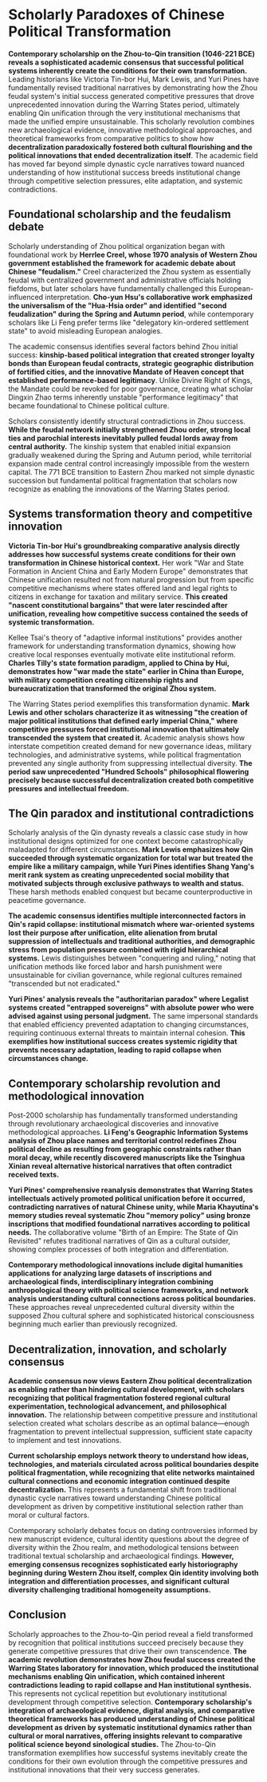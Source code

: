 # Scholarly Paradoxes of Chinese Political Transformation

**Contemporary scholarship on the Zhou-to-Qin transition (1046-221 BCE) reveals a sophisticated academic consensus that successful political systems inherently create the conditions for their own transformation.** Leading historians like Victoria Tin-bor Hui, Mark Lewis, and Yuri Pines have fundamentally revised traditional narratives by demonstrating how the Zhou feudal system's initial success generated competitive pressures that drove unprecedented innovation during the Warring States period, ultimately enabling Qin unification through the very institutional mechanisms that made the unified empire unsustainable. This scholarly revolution combines new archaeological evidence, innovative methodological approaches, and theoretical frameworks from comparative politics to show how **decentralization paradoxically fostered both cultural flourishing and the political innovations that ended decentralization itself**. The academic field has moved far beyond simple dynastic cycle narratives toward nuanced understanding of how institutional success breeds institutional change through competitive selection pressures, elite adaptation, and systemic contradictions.

## Foundational scholarship and the feudalism debate

Scholarly understanding of Zhou political organization began with foundational work by **Herrlee Creel, whose 1970 analysis of Western Zhou government established the framework for academic debate about Chinese "feudalism."** Creel characterized the Zhou system as essentially feudal with centralized government and administrative officials holding fiefdoms, but later scholars have fundamentally challenged this European-influenced interpretation. **Cho-yun Hsu's collaborative work emphasized the universalism of the "Hua-Hsia order" and identified "second feudalization" during the Spring and Autumn period**, while contemporary scholars like Li Feng prefer terms like "delegatory kin-ordered settlement state" to avoid misleading European analogies.

The academic consensus identifies several factors behind Zhou initial success: **kinship-based political integration that created stronger loyalty bonds than European feudal contracts, strategic geographic distribution of fortified cities, and the innovative Mandate of Heaven concept that established performance-based legitimacy**. Unlike Divine Right of Kings, the Mandate could be revoked for poor governance, creating what scholar Dingxin Zhao terms inherently unstable "performance legitimacy" that became foundational to Chinese political culture.

Scholars consistently identify structural contradictions in Zhou success. **While the feudal network initially strengthened Zhou order, strong local ties and parochial interests inevitably pulled feudal lords away from central authority.** The kinship system that enabled initial expansion gradually weakened during the Spring and Autumn period, while territorial expansion made central control increasingly impossible from the western capital. The 771 BCE transition to Eastern Zhou marked not simple dynastic succession but fundamental political fragmentation that scholars now recognize as enabling the innovations of the Warring States period.

## Systems transformation theory and competitive innovation

**Victoria Tin-bor Hui's groundbreaking comparative analysis directly addresses how successful systems create conditions for their own transformation in Chinese historical context.** Her work "War and State Formation in Ancient China and Early Modern Europe" demonstrates that Chinese unification resulted not from natural progression but from specific competitive mechanisms where states offered land and legal rights to citizens in exchange for taxation and military service. **This created "nascent constitutional bargains" that were later rescinded after unification, revealing how competitive success contained the seeds of systemic transformation.**

Kellee Tsai's theory of "adaptive informal institutions" provides another framework for understanding transformation dynamics, showing how creative local responses eventually motivate elite institutional reform. **Charles Tilly's state formation paradigm, applied to China by Hui, demonstrates how "war made the state" earlier in China than Europe, with military competition creating citizenship rights and bureaucratization that transformed the original Zhou system.**

The Warring States period exemplifies this transformation dynamic. **Mark Lewis and other scholars characterize it as witnessing "the creation of major political institutions that defined early imperial China," where competitive pressures forced institutional innovation that ultimately transcended the system that created it.** Academic analysis shows how interstate competition created demand for new governance ideas, military technologies, and administrative systems, while political fragmentation prevented any single authority from suppressing intellectual diversity. **The period saw unprecedented "Hundred Schools" philosophical flowering precisely because successful decentralization created both competitive pressures and intellectual freedom.**

## The Qin paradox and institutional contradictions

Scholarly analysis of the Qin dynasty reveals a classic case study in how institutional designs optimized for one context become catastrophically maladapted for different circumstances. **Mark Lewis emphasizes how Qin succeeded through systematic organization for total war but treated the empire like a military campaign, while Yuri Pines identifies Shang Yang's merit rank system as creating unprecedented social mobility that motivated subjects through exclusive pathways to wealth and status.** These harsh methods enabled conquest but became counterproductive in peacetime governance.

**The academic consensus identifies multiple interconnected factors in Qin's rapid collapse: institutional mismatch where war-oriented systems lost their purpose after unification, elite alienation from brutal suppression of intellectuals and traditional authorities, and demographic stress from population pressure combined with rigid hierarchical systems.** Lewis distinguishes between "conquering and ruling," noting that unification methods like forced labor and harsh punishment were unsustainable for civilian governance, while regional cultures remained "transcended but not eradicated."

**Yuri Pines' analysis reveals the "authoritarian paradox" where Legalist systems created "entrapped sovereigns" with absolute power who were advised against using personal judgment.** The same impersonal standards that enabled efficiency prevented adaptation to changing circumstances, requiring continuous external threats to maintain internal cohesion. **This exemplifies how institutional success creates systemic rigidity that prevents necessary adaptation, leading to rapid collapse when circumstances change.**

## Contemporary scholarship revolution and methodological innovation

Post-2000 scholarship has fundamentally transformed understanding through revolutionary archaeological discoveries and innovative methodological approaches. **Li Feng's Geographic Information Systems analysis of Zhou place names and territorial control redefines Zhou political decline as resulting from geographic constraints rather than moral decay, while recently discovered manuscripts like the Tsinghua Xinian reveal alternative historical narratives that often contradict received texts.**

**Yuri Pines' comprehensive reanalysis demonstrates that Warring States intellectuals actively promoted political unification before it occurred, contradicting narratives of natural Chinese unity, while Maria Khayutina's memory studies reveal systematic Zhou "memory policy" using bronze inscriptions that modified foundational narratives according to political needs.** The collaborative volume "Birth of an Empire: The State of Qin Revisited" refutes traditional narratives of Qin as a cultural outsider, showing complex processes of both integration and differentiation.

**Contemporary methodological innovations include digital humanities applications for analyzing large datasets of inscriptions and archaeological finds, interdisciplinary integration combining anthropological theory with political science frameworks, and network analysis understanding cultural connections across political boundaries.** These approaches reveal unprecedented cultural diversity within the supposed Zhou cultural sphere and sophisticated historical consciousness beginning much earlier than previously recognized.

## Decentralization, innovation, and scholarly consensus

**Academic consensus now views Eastern Zhou political decentralization as enabling rather than hindering cultural development, with scholars recognizing that political fragmentation fostered regional cultural experimentation, technological advancement, and philosophical innovation.** The relationship between competitive pressure and institutional selection created what scholars describe as an optimal balance—enough fragmentation to prevent intellectual suppression, sufficient state capacity to implement and test innovations.

**Current scholarship employs network theory to understand how ideas, technologies, and materials circulated across political boundaries despite political fragmentation, while recognizing that elite networks maintained cultural connections and economic integration continued despite decentralization.** This represents a fundamental shift from traditional dynastic cycle narratives toward understanding Chinese political development as driven by competitive institutional selection rather than moral or cultural factors.

Contemporary scholarly debates focus on dating controversies informed by new manuscript evidence, cultural identity questions about the degree of diversity within the Zhou realm, and methodological tensions between traditional textual scholarship and archaeological findings. **However, emerging consensus recognizes sophisticated early historiography beginning during Western Zhou itself, complex Qin identity involving both integration and differentiation processes, and significant cultural diversity challenging traditional homogeneity assumptions.**

## Conclusion

Scholarly approaches to the Zhou-to-Qin period reveal a field transformed by recognition that political institutions succeed precisely because they generate competitive pressures that drive their own transcendence. **The academic revolution demonstrates how Zhou feudal success created the Warring States laboratory for innovation, which produced the institutional mechanisms enabling Qin unification, which contained inherent contradictions leading to rapid collapse and Han institutional synthesis.** This represents not cyclical repetition but evolutionary institutional development through competitive selection. **Contemporary scholarship's integration of archaeological evidence, digital analysis, and comparative theoretical frameworks has produced understanding of Chinese political development as driven by systematic institutional dynamics rather than cultural or moral narratives, offering insights relevant to comparative political science beyond sinological studies.** The Zhou-to-Qin transformation exemplifies how successful systems inevitably create the conditions for their own evolution through the competitive pressures and institutional innovations that their very success generates.